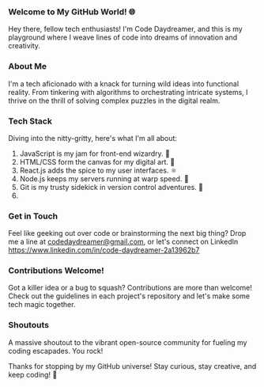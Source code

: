 
### Welcome to My GitHub World! 🌐

Hey there, fellow tech enthusiasts! I'm Code Daydreamer, and this is my playground where I weave lines of code into dreams of innovation and creativity.

### About Me
I'm a tech aficionado with a knack for turning wild ideas into functional reality. From tinkering with algorithms to orchestrating intricate systems, I thrive on the thrill of solving complex puzzles in the digital realm.

### Tech Stack
Diving into the nitty-gritty, here's what I'm all about:

1. JavaScript is my jam for front-end wizardry. :art:
22. HTML/CSS form the canvas for my digital art. :art:
3. React.js adds the spice to my user interfaces. :atom_symbol:
4. Node.js keeps my servers running at warp speed. :rocket:
5. Git is my trusty sidekick in version control adventures. :door:
8. 
### Get in Touch
Feel like geeking out over code or brainstorming the next big thing? Drop me a line at codedaydreamer@gmail.com, or let's connect on LinkedIn https://www.linkedin.com/in/code-daydreamer-2a13962b7

### Contributions Welcome!
Got a killer idea or a bug to squash? Contributions are more than welcome! Check out the guidelines in each project's repository and let's make some tech magic together.

### Shoutouts
A massive shoutout to the vibrant open-source community for fueling my coding escapades. You rock!

Thanks for stopping by my GitHub universe! Stay curious, stay creative, and keep coding! :rocket:
